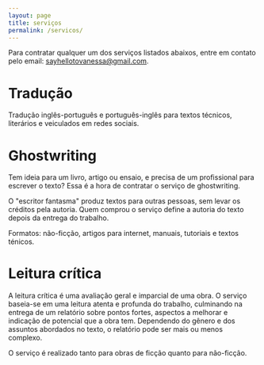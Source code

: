 ```yaml
---
layout: page
title: serviços
permalink: /servicos/
---
```


Para contratar qualquer um dos serviços listados abaixos, entre em contato pelo email: [sayhellotovanessa@gmail.com](mailto:sayhellotovanessa@gmail.com).

# Tradução 

Tradução inglês-português e português-inglês para textos técnicos, literários e veiculados em redes sociais.

# Ghostwriting

Tem ideia para um livro, artigo ou ensaio, e precisa de um profissional para escrever o texto? Essa é a hora de contratar o serviço de ghostwriting.

O "escritor fantasma" produz textos para outras pessoas, sem levar os créditos pela autoria. Quem comprou o serviço define a autoria do texto depois da entrega do trabalho.

Formatos: não-ficção, artigos para internet, manuais, tutoriais e textos ténicos.


# Leitura crítica

A leitura crítica é uma avaliação geral e imparcial de uma obra. O serviço baseia-se em uma leitura atenta e profunda do trabalho, culminando na entrega de um relatório sobre pontos fortes, aspectos a melhorar e indicação de potencial que a obra tem. Dependendo do gênero e dos assuntos abordados no texto, o relatório pode ser mais ou menos complexo.

O serviço é realizado tanto para obras de ficção quanto para não-ficção.










